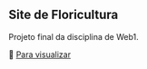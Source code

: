 ## Site de Floricultura

Projeto final da disciplina de Web1.

 :tulip: [Para visualizar](https://projeto-web1-site-de-flores.vercel.app/index.html)
